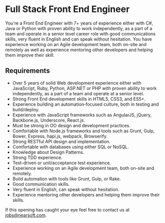 # Full Stack Front End Engineer

You're a Front End Engineer with 7+ years of experience either with C#, Java or Python with proven
ability to work independently, as a part of a team and operate in a senior level career role with
good communications skills, very fluent in English and can speak without hesitation. You have
experience working on an Agile development team, both on-site and remotely as well as experience
mentoring other developers and helping them improve their skill.

## Requirements

* Over 5 years of solid Web development experience either with JavaScript, Ruby, Python, ASP.NET or
PHP with proven ability to work independently, as a part of a team and operate at a senior level.
* Strong Front End development skills in HTML5, CSS3, and ES5+.
* Experience building an automation‐focused culture, both in testing and build/deploy.
* Experience with JavaScript frameworks such as AngularJS, jQuery, Backbone.js, Underscore, React.js.
* Must be strong in OO design and development practices.
* Comfortable with Node.js frameworks and tools such as Grunt, Gulp, Bower, Express, hapi.js, webpack,
Browserify.
* Strong RESTful API design and implementation.
* Comfortable with databases using either SQL or NoSQL.
* Knowledge about Design Patterns.
* Strong TDD experience.
* Test-driven or unit/acceptance test experience.
* Experience working on an Agile development team, both on-site and remotely.
* Build automation with tools like Grunt, Gulp, or Rake.
* Good communication skills.
* Very fluent in English, can speak without hesitation.
* Experience mentoring other developers and helping them improve their skills.

If this opening has caught your eye feel free to contact us at jobs@nearsoft.com.
